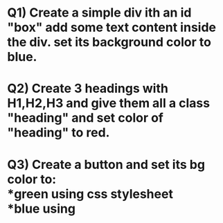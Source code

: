<H1>Q1) Create a simple div ith an id "box" add some text content inside the div. set its background color to blue.</H1>
<H1>Q2) Create 3 headings with H1,H2,H3 and give them all a class "heading" and set color of "heading" to red.</H1>
<H1>Q3) Create a button and set its bg color to: <br> *green using css stylesheet <br> *blue using <style> tag <br> *pink using inline style </H1>
